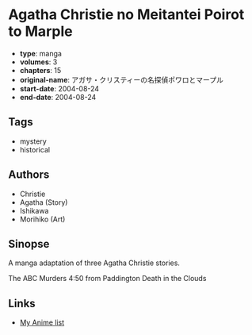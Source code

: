 # Agatha Christie no Meitantei Poirot to Marple

-   **type**: manga
-   **volumes**: 3
-   **chapters**: 15
-   **original-name**: アガサ・クリスティーの名探偵ポワロとマープル
-   **start-date**: 2004-08-24
-   **end-date**: 2004-08-24

## Tags

-   mystery
-   historical

## Authors

-   Christie
-   Agatha (Story)
-   Ishikawa
-   Morihiko (Art)

## Sinopse

A manga adaptation of three Agatha Christie stories.

The ABC Murders
4:50 from Paddington
Death in the Clouds

## Links

-   [My Anime list](https://myanimelist.net/manga/43667/Agatha_Christie_no_Meitantei_Poirot_to_Marple)
